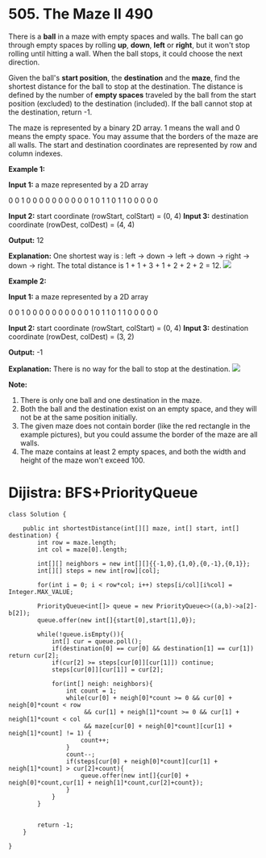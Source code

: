 # 505. The Maze II 490
There is a  **ball**  in a maze with empty spaces and walls. The ball can go through empty spaces by rolling  **up**,  **down**,  **left**  or  **right**, but it won't stop rolling until hitting a wall. When the ball stops, it could choose the next direction.

Given the ball's  **start position**, the  **destination**  and the  **maze**, find the shortest distance for the ball to stop at the destination. The distance is defined by the number of  **empty spaces**  traveled by the ball from the start position (excluded) to the destination (included). If the ball cannot stop at the destination, return -1.

The maze is represented by a binary 2D array. 1 means the wall and 0 means the empty space. You may assume that the borders of the maze are all walls. The start and destination coordinates are represented by row and column indexes.

**Example 1:**

**Input 1:** a maze represented by a 2D array

0 0 1 0 0
0 0 0 0 0
0 0 0 1 0
1 1 0 1 1
0 0 0 0 0

**Input 2:** start coordinate (rowStart, colStart) = (0, 4)
**Input 3:** destination coordinate (rowDest, colDest) = (4, 4)

**Output:** 12

**Explanation:** One shortest way is : left -> down -> left -> down -> right -> down -> right.
             The total distance is 1 + 1 + 3 + 1 + 2 + 2 + 2 = 12.
![](https://assets.leetcode.com/uploads/2018/10/12/maze_1_example_1.png)

**Example 2:**

**Input 1:** a maze represented by a 2D array

0 0 1 0 0
0 0 0 0 0
0 0 0 1 0
1 1 0 1 1
0 0 0 0 0

**Input 2:** start coordinate (rowStart, colStart) = (0, 4)
**Input 3:** destination coordinate (rowDest, colDest) = (3, 2)

**Output:** -1

**Explanation:** There is no way for the ball to stop at the destination.
![](https://assets.leetcode.com/uploads/2018/10/13/maze_1_example_2.png)

**Note:**

1.  There is only one ball and one destination in the maze.
2.  Both the ball and the destination exist on an empty space, and they will not be at the same position initially.
3.  The given maze does not contain border (like the red rectangle in the example pictures), but you could assume the border of the maze are all walls.
4.  The maze contains at least 2 empty spaces, and both the width and height of the maze won't exceed 100.

# Dijistra: BFS+PriorityQueue
```
class Solution {
    
    public int shortestDistance(int[][] maze, int[] start, int[] destination) {
        int row = maze.length;
        int col = maze[0].length;
        
        int[][] neighbors = new int[][]{{-1,0},{1,0},{0,-1},{0,1}};
        int[][] steps = new int[row][col];
        
        for(int i = 0; i < row*col; i++) steps[i/col][i%col] = Integer.MAX_VALUE;
            
        PriorityQueue<int[]> queue = new PriorityQueue<>((a,b)->a[2]-b[2]);
        queue.offer(new int[]{start[0],start[1],0});
        
        while(!queue.isEmpty()){
            int[] cur = queue.poll();
            if(destination[0] == cur[0] && destination[1] == cur[1]) return cur[2];
            if(cur[2] >= steps[cur[0]][cur[1]]) continue; 
            steps[cur[0]][cur[1]] = cur[2];
            
            for(int[] neigh: neighbors){
                int count = 1;
                while(cur[0] + neigh[0]*count >= 0 && cur[0] + neigh[0]*count < row
                     && cur[1] + neigh[1]*count >= 0 && cur[1] + neigh[1]*count < col
                     && maze[cur[0] + neigh[0]*count][cur[1] + neigh[1]*count] != 1) {
                    count++;    
                }
                count--;
                if(steps[cur[0] + neigh[0]*count][cur[1] + neigh[1]*count] > cur[2]+count){
                    queue.offer(new int[]{cur[0] + neigh[0]*count,cur[1] + neigh[1]*count,cur[2]+count});
                }   
            }    
        }
        
        
        return -1;
    }
    
}
```